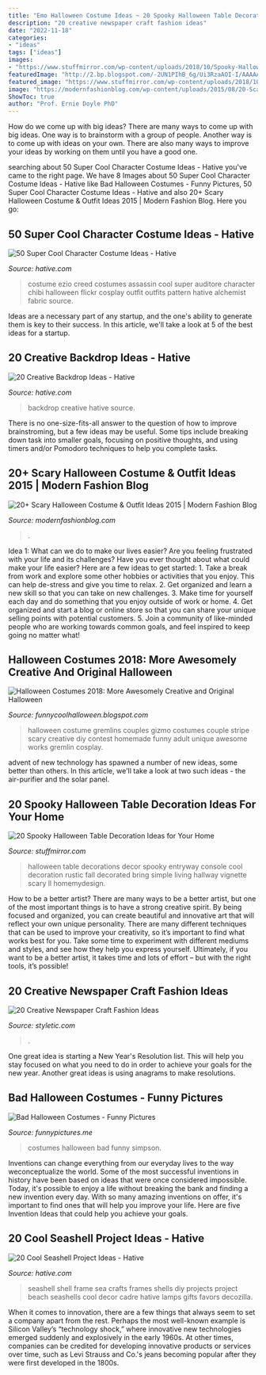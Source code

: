 ```yaml
---
title: "Emo Halloween Costume Ideas ~ 20 Spooky Halloween Table Decoration Ideas For Your Home"
description: "20 creative newspaper craft fashion ideas"
date: "2022-11-18"
categories:
- "ideas"
tags: ["ideas"]
images:
- "https://www.stuffmirror.com/wp-content/uploads/2018/10/Spooky-Halloween-Table-Decorations14.jpg"
featuredImage: "http://2.bp.blogspot.com/-2UN1PIhB_6g/Ui3RzaAOI-I/AAAAAAAAHWE/-yFX_5yAjDg/s1600/gremlins_gizmo_and_stripe.jpg"
featured_image: "https://www.stuffmirror.com/wp-content/uploads/2018/10/Spooky-Halloween-Table-Decorations14.jpg"
image: "https://modernfashionblog.com/wp-content/uploads/2015/08/20-Scary-Halloween-Costume-Outfit-Ideas-2015-20.jpg"
ShowToc: true
author: "Prof. Ernie Doyle PhD"
---
```



How do we come up with big ideas?
There are many ways to come up with big ideas. One way is to brainstorm with a group of people. Another way is to come up with ideas on your own. There are also many ways to improve your ideas by working on them until you have a good one.

	

		
searching about 50 Super Cool Character Costume Ideas - Hative you've came to the right page. We have 8 Images about 50 Super Cool Character Costume Ideas - Hative like Bad Halloween Costumes - Funny Pictures, 50 Super Cool Character Costume Ideas - Hative and also 20+ Scary Halloween Costume &amp; Outfit Ideas 2015 | Modern Fashion Blog. Here you go:
		
    
## 50 Super Cool Character Costume Ideas - Hative

<img loading=lazy src="https://hative.com/wp-content/uploads/2014/10/super-cool-costume-ideas/34-ezio-costume.jpg" onerror="this.onerror=null;this.src='https://tse4.mm.bing.net/th?id=OIP.1Ed13lbWFTyNVvBZ5fBPyAHaJ4&amp;pid=15.1';" alt="50 Super Cool Character Costume Ideas - Hative">

_Source: hative.com_

>costume ezio creed costumes assassin cool super auditore character chibi halloween flickr cosplay outfit outfits pattern hative alchemist fabric source. 

	

Ideas are a necessary part of any startup, and the one's ability to generate them is key to their success. In this article, we'll take a look at 5 of the best ideas for a startup.

    
## 20 Creative Backdrop Ideas - Hative

<img loading=lazy src="https://hative.com/wp-content/uploads/2014/12/backdrop-ideas/15-creative-backdrop-ideas.jpg" onerror="this.onerror=null;this.src='https://tse4.mm.bing.net/th?id=OIP.jwmRt-z7T6XjPxgeV9cKIgHaLH&amp;pid=15.1';" alt="20 Creative Backdrop Ideas - Hative">

_Source: hative.com_

>backdrop creative hative source. 

	

There is no one-size-fits-all answer to the question of how to improve brainstroming, but a few ideas may be useful. Some tips include breaking down task into smaller goals, focusing on positive thoughts, and using timers and/or Pomodoro techniques to help you complete tasks.

    
## 20+ Scary Halloween Costume &amp; Outfit Ideas 2015 | Modern Fashion Blog

<img loading=lazy src="https://modernfashionblog.com/wp-content/uploads/2015/08/20-Scary-Halloween-Costume-Outfit-Ideas-2015-20.jpg" onerror="this.onerror=null;this.src='https://tse1.mm.bing.net/th?id=OIP.KDPGPPW1sz76Rq_Y0quohgHaKd&amp;pid=15.1';" alt="20+ Scary Halloween Costume &amp; Outfit Ideas 2015 | Modern Fashion Blog">

_Source: modernfashionblog.com_

>. 

	

Idea 1: What can we do to make our lives easier?
Are you feeling frustrated with your life and its challenges? Have you ever thought about what could make your life easier? Here are a few ideas to get started: 1. Take a break from work and explore some other hobbies or activities that you enjoy. This can help de-stress and give you time to relax. 2. Get organized and learn a new skill so that you can take on new challenges. 3. Make time for yourself each day and do something that you enjoy outside of work or home. 4. Get organized and start a blog or online store so that you can share your unique selling points with potential customers. 5. Join a community of like-minded people who are working towards common goals, and feel inspired to keep going no matter what! 
    
## Halloween Costumes 2018: More Awesomely Creative And Original Halloween

<img loading=lazy src="http://2.bp.blogspot.com/-2UN1PIhB_6g/Ui3RzaAOI-I/AAAAAAAAHWE/-yFX_5yAjDg/s1600/gremlins_gizmo_and_stripe.jpg" onerror="this.onerror=null;this.src='https://tse2.mm.bing.net/th?id=OIP.NNFWqEdR7qDVMgfEXOB6LQHaLw&amp;pid=15.1';" alt="Halloween Costumes 2018: More Awesomely Creative and Original Halloween">

_Source: funnycoolhalloween.blogspot.com_

>halloween costume gremlins couples gizmo costumes couple stripe scary creative diy contest homemade funny adult unique awesome works gremlin cosplay. 

	

advent of new technology has spawned a number of new ideas, some better than others. In this article, we'll take a look at two such ideas - the air-purifier and the solar panel.

    
## 20 Spooky Halloween Table Decoration Ideas For Your Home

<img loading=lazy src="https://www.stuffmirror.com/wp-content/uploads/2018/10/Spooky-Halloween-Table-Decorations14.jpg" onerror="this.onerror=null;this.src='https://tse1.mm.bing.net/th?id=OIP.r0GEUrdluyVBlN1eR5mCnwHaLH&amp;pid=15.1';" alt="20 Spooky Halloween Table Decoration Ideas for Your Home">

_Source: stuffmirror.com_

>halloween table decorations decor spooky entryway console cool decoration rustic fall decorated bring simple living hallway vignette scary ll homemydesign. 

	

How to be a better artist?
There are many ways to be a better artist, but one of the most important things is to have a strong creative spirit. By being focused and organized, you can create beautiful and innovative art that will reflect your own unique personality. There are many different techniques that can be used to improve your creativity, so it’s important to find what works best for you. Take some time to experiment with different mediums and styles, and see how they help you express yourself. Ultimately, if you want to be a better artist, it takes time and lots of effort – but with the right tools, it’s possible!

    
## 20 Creative Newspaper Craft Fashion Ideas

<img loading=lazy src="https://styletic.com/wp-content/uploads/2014/10/newspaper-craft-fashion-ideas/14-creative-newspaper-craft-fashion-ideas.jpg" onerror="this.onerror=null;this.src='https://tse3.mm.bing.net/th?id=OIP.LGUML7UIRXT0iilHjTsgxQHaLH&amp;pid=15.1';" alt="20 Creative Newspaper Craft Fashion Ideas">

_Source: styletic.com_

>. 

	

One great idea is starting a New Year's Resolution list. This will help you stay focused on what you need to do in order to achieve your goals for the new year. Another great ideas is using anagrams to make resolutions.

    
## Bad Halloween Costumes - Funny Pictures

<img loading=lazy src="http://funnypictures.me/wp-content/uploads/2015/10/funny-pictures-bad-halloween-costumes-SHomer-Simpson.jpg" onerror="this.onerror=null;this.src='https://tse4.mm.bing.net/th?id=OIP.DHdcpD8Ho_8uLbD3BugFmgHaJ3&amp;pid=15.1';" alt="Bad Halloween Costumes - Funny Pictures">

_Source: funnypictures.me_

>costumes halloween bad funny simpson. 

	

Inventions can change everything from our everyday lives to the way weconceptualize the world. Some of the most successful inventions in history have been based on ideas that were once considered impossible. Today, it's possible to enjoy a life without breaking the bank and finding a new invention every day. With so many amazing inventions on offer, it's important to find ones that will help you improve your life. Here are five Invention Ideas that could help you achieve your goals.

    
## 20 Cool Seashell Project Ideas - Hative

<img loading=lazy src="https://hative.com/wp-content/uploads/2014/12/seashell-project-ideas/11-sea-shell-photo-frame.jpg" onerror="this.onerror=null;this.src='https://tse4.mm.bing.net/th?id=OIP.zg4oFNNHPHchdF10OVI2mQHaJ4&amp;pid=15.1';" alt="20 Cool Seashell Project Ideas - Hative">

_Source: hative.com_

>seashell shell frame sea crafts frames shells diy projects project beach seashells cool decor cadre hative lamps gifts favors decozilla. 

	

When it comes to innovation, there are a few things that always seem to set a company apart from the rest. Perhaps the most well-known example is Silicon Valley’s “technology shock,” where innovative new technologies emerged suddenly and explosively in the early 1960s. At other times, companies can be credited for developing innovative products or services over time, such as Levi Strauss and Co.'s jeans becoming popular after they were first developed in the 1800s.

